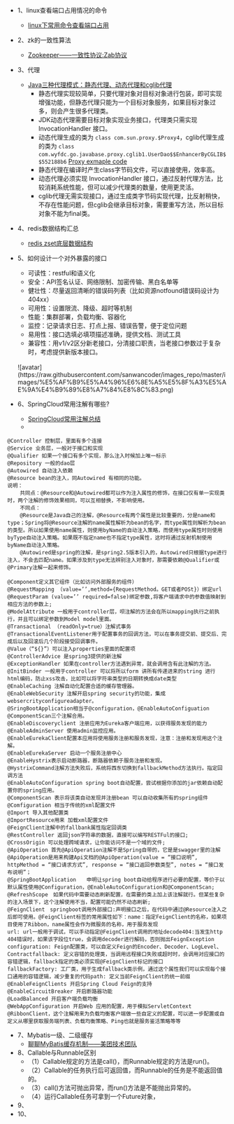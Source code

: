 - 1、linux查看端口占用情况的命令
    - [linux下常用命令查看端口占用](https://blog.csdn.net/ws379374000/article/details/74218530)

- 2、zk的一致性算法
    - [Zookeeper——一致性协议:Zab协议](https://www.jianshu.com/p/2bceacd60b8a)
- 3、代理
    - [Java三种代理模式：静态代理、动态代理和cglib代理](https://segmentfault.com/a/1190000011291179)
    	- 静态代理实现较简单，只要代理对象对目标对象进行包装，即可实现增强功能，但静态代理只能为一个目标对象服务，如果目标对象过多，则会产生很多代理类。
		- JDK动态代理需要目标对象实现业务接口，代理类只需实现 InvocationHandler 接口。
		- 动态代理生成的类为 ```class com.sun.proxy.$Proxy4```，cglib代理生成的类为 ```class com.wyfdc.go.javabase.proxy.cglib1.UserDao$$EnhancerByCGLIB$$552188b6``` [Proxy exmaple code](https://github.com/sanwancoder/JavaStudy/tree/master/src/com/wyfdc/go/javabase/proxy)
		- 静态代理在编译时产生class字节码文件，可以直接使用，效率高。
		- 动态代理必须实现 InvocationHandler 接口，通过反射代理方法，比较消耗系统性能，但可以减少代理类的数量，使用更灵活。
		- cglib代理无需实现接口，通过生成类字节码实现代理，比反射稍快，不存在性能问题，但cglib会继承目标对象，需要重写方法，所以目标对象不能为final类。
- 4、redis数据结构汇总
	- [redis zset底层数据结构](https://www.jianshu.com/p/fb7547369655)

- 5、如何设计一个对外暴露的接口
	- 可读性：restful和语义化
	- 安全：API签名认证、网络限制、加密传输、黑白名单等
	- 健壮性：尽量返回清晰的错误码列表（比如资源notfound错误码设计为404xx）
	- 可用性：设置限流、降级、超时等机制
	- 性能：集群部署，负载均衡、容器化
	- 监控：记录请求日志、打点上报、错误告警，便于定位问题
	- 易用性：接口选填必填项描述准确，提供文档、测试工具
	- 兼容性：用v1/v2区分新老接口，分清接口职责，当老接口参数过于复杂时，考虑提供新版本接口。
	<br/>
	![avatar](https://raw.githubusercontent.com/sanwancoder/images_repo/master/images/%E5%AF%B9%E5%A4%96%E6%8E%A5%E5%8F%A3%E5%AE%9A%E4%B9%89%E8%A7%84%E8%8C%83.png)

- 6、SpringCloud常用注解有哪些?
	- [SpringCloud常用注解总结](https://blog.csdn.net/weixin_42248764/article/details/84678719)
	- []()
```
@Controller 控制层，里面有多个连接
@Service 业务层，一般对于接口和实现
@Qualifier 如果一个接口有多个实现，那么注入时候加上唯一标示
@Repository 一般的dao层
@Autowired 自动注入依赖
@Resource bean的注入，同Autowired 有相同的功能。
说明：
    共同点：@Resource和@Autowired都可以作为注入属性的修饰，在接口仅有单一实现类时，两个注解的修饰效果相同，可以互相替换，不影响使用。
    不同点：
    @Resource是Java自己的注解，@Resource有两个属性是比较重要的，分是name和type；Spring将@Resource注解的name属性解析为bean的名字，而type属性则解析为bean的类型。所以如果使用name属性，则使用byName的自动注入策略，而使用type属性时则使用byType自动注入策略。如果既不指定name也不指定type属性，这时将通过反射机制使用byName自动注入策略。
    @Autowired是spring的注解，是spring2.5版本引入的，Autowired只根据type进行注入，不会去匹配name。如果涉及到type无法辨别注入对象时，那需要依赖@Qualifier或@Primary注解一起来修饰。

@Component定义其它组件（比如访问外部服务的组件）
@RequestMapping （value=’’,method={RequestMethod。GET或者POSt}）绑定url
@RequestParam (value=’’ required=false)绑定参数,将客户端请求中的参数值映射到相应方法的参数上;
@ModelAttribute 一般用于controller层，呗注解的方法会在所以mapping执行之前执行，并且可以绑定参数到Model model里面。
@Transactional （readOnly=true）注解式事务
@TransactionalEventListener用于配置事务的回调方法，可以在事务提交前、提交后、完成后以及回滚后几个阶段接受回调事件。
@Value（“${}”）可以注入properties里面的配置项
@ControllerAdvice 是spring3提供的新注解
@ExceptionHandler 如果在controller方法遇到异常，就会调用含有此注解的方法。
@InitBinder 一般用于controller 可以将所以form 讲所有传递进来的string 进行html编码，防止xss攻击，比如可以将字符串类型的日期转换成date类型
@EnableCaching 注解自动化配置合适的缓存管理器。
@EnableWebSecurity 注解开启spring security的功能，集成websercrityconfigureadapter。
@SringBootApplication相当于@configuration，@EnableAutoConfiguation @ComponentScan三个注解合用。
@EnableDiscoveryclient 注册应用为Eureka客户端应用，以获得服务发现的能力
@EnableAdminServer 使用admin监控应用。
@EnableEurekaClient配置本应用将使用服务注册和服务发现，注意：注册和发现用这个注解。
@EnableEurekaServer 启动一个服务注册中心
@EnableHystrix表示启动断路器，断路器依赖于服务注册和发现。
@HystrixCommand注解方法失败后，系统将西东切换到fallbackMethod方法执行。指定回调方法
@EnableAutoConfiguration spring boot自动配置，尝试根据你添加的jar依赖自动配置你的spring应用。
@ComponentScan 表示将该类自动发现并注册bean 可以自动收集所有的spring组件
@Comfiguration 相当于传统的xml配置文件
@Import 导入其他配置类
@ImportResource用来 加载xml配置文件
@FeignClient注解中的fallbank属性指定回调类
@RestController 返回json字符串的数据，直接可以编写RESTFul的接口;
@CrossOrigin 可以处理跨域请求，让你能访问不是一个域的文件;
@ApiOperation 首先@ApiOperation注解不是Spring自带的，它是是swagger里的注解@ApiOperation是用来构建Api文档的@ApiOperation(value = “接口说明”, httpMethod = “接口请求方式”, response = “接口返回参数类型”, notes = “接口发布说明”；
@SpringBootApplication　　申明让spring boot自动给程序进行必要的配置，等价于以默认属性使用@Configuration，@EnableAutoConfiguration和@ComponentScan;
@RefreshScope　如果代码中需要动态刷新配置，在需要的类上加上该注解就行。但某些复杂的注入场景下，这个注解使用不当，配置可能仍然不动态刷新;
@FeignClient　springboot调用外部接口:声明接口之后，在代码中通过@Resource注入之后即可使用。@FeignClient标签的常用属性如下：name：指定FeignClient的名称，如果项目使用了Ribbon，name属性会作为微服务的名称，用于服务发现
url: url一般用于调试，可以手动指定@FeignClient调用的地址decode404:当发生http 404错误时，如果该字段位true，会调用decoder进行解码，否则抛出FeignException
configuration: Feign配置类，可以自定义Feign的Encoder、Decoder、LogLevel、Contractfallback: 定义容错的处理类，当调用远程接口失败或超时时，会调用对应接口的容错逻辑，fallback指定的类必须实现@FeignClient标记的接口
fallbackFactory: 工厂类，用于生成fallback类示例，通过这个属性我们可以实现每个接口通用的容错逻辑，减少重复的代码path: 定义当前FeignClient的统一前缀
@EnableFeignClients 开启Spring Cloud Feign的支持
@EnableCircuitBreaker 开启断路器功能
@LoadBalanced 开启客户端负载均衡
@WebAppConfiguration 开启Web 应用的配置，用于模拟ServletContext
@RibbonClient，这个注解用来为负载均衡客户端做一些自定义的配置，可以进一步配置或自定义从哪里获取服务端列表、负载均衡策略、Ping也就是服务鉴活策略等等
```

- 7、Mybatis一级、二级缓存
	- [聊聊MyBatis缓存机制——美团技术团队](https://tech.meituan.com/2018/01/19/mybatis-cache.html)
- 8、Callable与Runnable区别
 	- （1）Callable规定的方法是call()，而Runnable规定的方法是run()。
 	- （2）Callable的任务执行后可返回值，而Runnable的任务是不能返回值的。
 	- （3）call()方法可抛出异常，而run()方法是不能抛出异常的。
 	- （4）运行Callable任务可拿到一个Future对象，
- 9、
- 10、